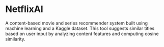 # NetflixAI
A content-based movie and series recommender system built using machine learning and a Kaggle dataset. This tool suggests similar titles based on user input by analyzing content features and computing cosine similarity.

